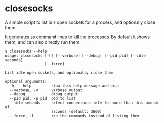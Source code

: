 # closesocks

A simple script to list idle open sockets for a process, and optionally close
them.

It generates [ss](https://linux.die.net/man/8/ss) command lines to kill the
processes. By default it shows them, and can also directly run them.

```text
$ closesocks --help
usage: closesocks [-h] [--verbose] [--debug] [--pid pid] [--idle seconds]
                  [--force]

List idle open sockets, and optionally close them

optional arguments:
  -h, --help         show this help message and exit
  --verbose, -v      verbose output
  --debug            debug output
  --pid pid, -p pid  pid to list
  --idle seconds     select connections idle for more than this amount of
                     seconds (default: 3600)
  --force, -f        run the commands instead of listing them
```
